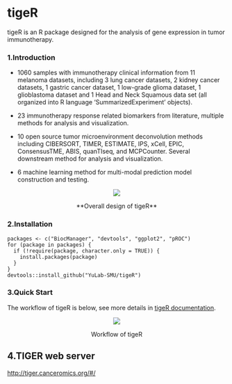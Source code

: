 # tigeR
tigeR is an R package designed for the analysis of gene expression in tumor immunotherapy.

### 1.Introduction
- 1060 samples with immunotherapy clinical information from 11 melanoma datasets, including 3 lung cancer datasets, 2 kidney cancer datasets, 1 gastric cancer dataset, 1 low-grade glioma dataset, 1 glioblastoma dataset and 1 Head and Neck Squamous data set (all organized into R language ‘SummarizedExperiment’ objects).

- 23 immunotherapy response related biomarkers from literature, multiple methods for analysis and visualization.

- 10 open source tumor microenvironment deconvolution methods including CIBERSORT, TIMER, ESTIMATE, IPS, xCell, EPIC, ConsensusTME, ABIS, quanTIseq, and MCPCounter. Several downstream method for analysis and visualization.

- 6 machine learning method for multi-modal prediction model construction and testing.

<center>
    <img src="https://raw.githubusercontent.com/Chengxugorilla/tigeR.extra/main/logo.png">
    <p class="caption">**Overall design of tigeR**</p>
</center>

### 2.Installation
```
packages <- c("BiocManager", "devtools", "ggplot2", "pROC")
for (package in packages) {
  if (!require(package, character.only = TRUE)) {
    install.packages(package)
  }
}
devtools::install_github("YuLab-SMU/tigeR")
```

### 3.Quick Start
The workflow of tigeR is below, see more details in [tigeR documentation](https://chengxugorilla.github.io/tigeR-book/).

<center>
    <img src="https://raw.githubusercontent.com/Chengxugorilla/tigeR.extra/main/Figure 2.png">
</center>

<p align="center">Workflow of tigeR</p>

## 4.TIGER web server
http://tiger.canceromics.org/#/
